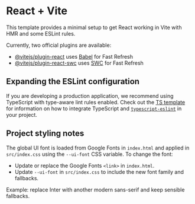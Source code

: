 # React + Vite

This template provides a minimal setup to get React working in Vite with HMR and some ESLint rules.

Currently, two official plugins are available:

- [@vitejs/plugin-react](https://github.com/vitejs/vite-plugin-react/blob/main/packages/plugin-react) uses [Babel](https://babeljs.io/) for Fast Refresh
- [@vitejs/plugin-react-swc](https://github.com/vitejs/vite-plugin-react/blob/main/packages/plugin-react-swc) uses [SWC](https://swc.rs/) for Fast Refresh

## Expanding the ESLint configuration

If you are developing a production application, we recommend using TypeScript with type-aware lint rules enabled. Check out the [TS template](https://github.com/vitejs/vite/tree/main/packages/create-vite/template-react-ts) for information on how to integrate TypeScript and [`typescript-eslint`](https://typescript-eslint.io) in your project.

## Project styling notes

The global UI font is loaded from Google Fonts in `index.html` and applied in `src/index.css` using the `--ui-font` CSS variable. To change the font:

- Update or replace the Google Fonts `<link>` in `index.html`.
- Update `--ui-font` in `src/index.css` to include the new font family and fallbacks.

Example: replace Inter with another modern sans-serif and keep sensible fallbacks.

